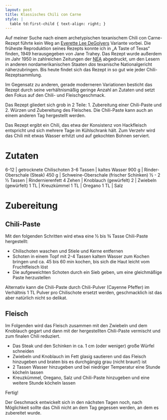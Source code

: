 ```yaml
---
layout: post
title: Klassisches Chili con Carne
style: |
  table td:first-child { text-align: right; }
---
```


Auf meiner Suche nach einem archetypischen texanischem Chili con Carne-Rezept
führte kein Weg an
[Everette Lee DeGolyers](https://en.wikipedia.org/wiki/Everette_Lee_DeGolyer)
Variante vorbei. Die früheste Reproduktion seines Rezepts konnte ich in „A Taste
of Texas“ finden, 1949 herausgegeben von Jane Trahey. Das Rezept wurde
außerdem im Jahr 1950 in zahlreichen Zeitungen der
[NEA](https://en.wikipedia.org/wiki/National_Editorial_Association)
abgedruckt, um den Lesern in anderen nordamerikanischen Staaten *das*
texanische Nationalgericht näherzubringen. Bis heute findet sich das Rezept
in so gut wie jeder Chili-Rezeptsammlung.

Im Gegensatz zu anderen, gerade moderneren Variationen besticht das Rezept
durch seine verhältnismäßig geringe Anzahl an Zutaten und setzt den
Fokus auf den Chili- und Fleischgeschmack.

Das Rezept gliedert sich grob in 2 Teile: 1. Zubereitung einer Chili-Paste
und 2. Würzen und Zubereitung des Fleisches. Die Chili-Paste kann auch an
einem anderen Tag hergestellt werden.

Das Rezept ergibt ein Chili, das etwa der Konsistenz von Hackfleisch
entspricht und sich mehrere Tage im Kühlschrank hält. Zum Verzehr wird das
Chili mit etwas Wasser erhitzt und auf gekochten Bohnen serviert.

# Zutaten

6-12 | getrocknete Chilischoten
3-6 Tassen | kaltes Wasser
900 g | Rinder-Oberschale (Steak)
450 g | Schweine-Oberschale (frischer Schinken)
&frac12; - 2 &frac12; Tassen | Rindernierenfett
4 Zehen | Knoblauch (gewürfelt)
2 | Zwiebeln (gewürfelt)
1 TL | Kreuzkümmel
1 TL | Oregano
1 TL | Salz

# Zubereitung

## Chili-Paste

Mit den folgenden Schritten wird etwa eine &frac12; bis &frac34; Tasse Chili-Paste hergestellt:

* Chilischoten waschen und Stiele und Kerne entfernen
* Schoten in einem Topf mit 2-4 Tassen kaltem Wasser zum Kochen bringen und ca. 45 bis 60 min kochen, bis sich die Haut leicht vom Fruchtfleisch löst
* Die aufgeweichten Schoten durch ein Sieb geben, um eine gleichmäßige Paste herzustellen

Alternativ kann die Chili-Paste durch Chili-Pulver (Cayenne Pfeffer) im Verhältnis 1 TL Pulver pro Chilischote ersetzt werden, geschmacklich ist das aber natürlich nicht so delikat.

## Fleisch

Im Folgenden wird das Fleisch zusammen mit den Zwiebeln und dem Knoblauch gegart und dann mit der hergestellten Chili-Paste vermischt und zum finalen Chili reduziert.

* Das Steak und den Schinken in ca. 1 cm (oder weniger) große Würfel schneiden
* Zwiebeln und Knoblauch im Fett glasig sautieren und das Fleisch hinzugeben und braten bis es durchgängig grau (nicht braun!) ist
* 2 Tassen Wasser hinzugeben und bei niedriger Temperatur eine Stunde köcheln lassen
* Kreuzkümmel, Oregano, Salz und Chili-Paste hinzugeben und eine weitere Stunde köcheln lassen

Fertig!

Der Geschmack entwickelt sich in den nächsten Tagen noch, nach Möglichkeit sollte das
Chili nicht an dem Tag gegessen werden, an dem es zubereitet wurde.

